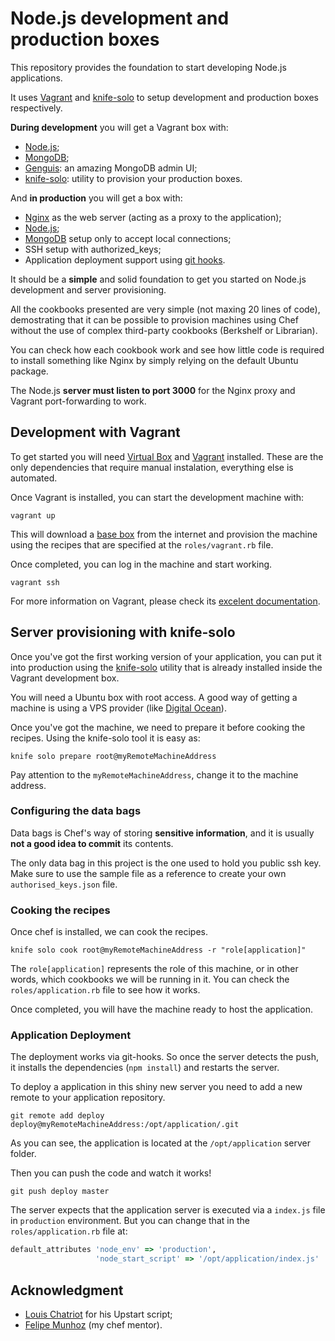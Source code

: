# Node.js development and production boxes

This repository provides the foundation to start developing Node.js applications.

It uses [Vagrant](https://www.vagrantup.com) and [knife-solo](http://matschaffer.github.io/knife-solo/) to setup development and production boxes respectively.

**During development** you will get a Vagrant box with:

 * [Node.js](http://nodejs.org);
 * [MongoDB](http://mongodb.org);
 * [Genguis](http://genghisapp.com): an amazing MongoDB admin UI;
 * [knife-solo](http://matschaffer.github.io/knife-solo/): utility to provision your production boxes.

And **in production** you will get a box with:

 * [Nginx](http://nginx.org) as the web server (acting as a proxy to the application);
 * [Node.js](http://nodejs.org);
 * [MongoDB](http://mongodb.org) setup only to accept local connections;
 * SSH setup with authorized_keys;
 * Application deployment support using [git hooks](http://git-scm.com/book/en/Customizing-Git-Git-Hooks).

It should be a **simple** and solid foundation to get you started on Node.js development and server provisioning.

All the cookbooks presented are very simple (not maxing 20 lines of code), demostrating that it can be possible to provision machines using Chef without the use of complex third-party cookbooks (Berkshelf or Librarian).

You can check how each cookbook work and see how little code is required to install something like Nginx by simply relying on the default Ubuntu package.

The Node.js **server must listen to port 3000** for the Nginx proxy and Vagrant port-forwarding to work.

## Development with Vagrant

To get started you will need [Virtual Box](https://www.virtualbox.org) and [Vagrant](https://www.vagrantup.com) installed. These are the only dependencies that require manual instalation, everything else is automated.

Once Vagrant is installed, you can start the development machine with:

```shell
vagrant up
```

This will download a [base box](https://docs.vagrantup.com/v2/boxes.html) from the internet and provision the machine using the recipes that are specified at the `roles/vagrant.rb` file.

Once completed, you can log in the machine and start working.

```shell
vagrant ssh
```

For more information on Vagrant, please check its [excelent documentation](https://docs.vagrantup.com/v2/boxes.html).

## Server provisioning with knife-solo

Once you've got the first working version of your application, you can put it into production using the [knife-solo](http://matschaffer.github.io/knife-solo/) utility that is already installed inside the Vagrant development box.

You will need a Ubuntu box with root access. A good way of getting a machine is using a VPS provider (like [Digital Ocean](https://www.digitalocean.com)).

Once you've got the machine, we need to prepare it before cooking the recipes. Using the knife-solo tool it is easy as:

```shell
knife solo prepare root@myRemoteMachineAddress
```

Pay attention to the `myRemoteMachineAddress`, change it to the machine address.

### Configuring the data bags

Data bags is Chef's way of storing **sensitive information**, and it is usually **not a good idea to commit** its contents.

The only data bag in this project is the one used to hold you public ssh key. Make sure to use the sample file as a reference to create your own `authorised_keys.json` file.

### Cooking the recipes

Once chef is installed, we can cook the recipes.

```shell
knife solo cook root@myRemoteMachineAddress -r "role[application]"
```

The `role[application]` represents the role of this machine, or in other words, which cookbooks we will be running in it. You can check the `roles/application.rb` file to see how it works.

Once completed, you will have the machine ready to host the application.

### Application Deployment

The deployment works via git-hooks. So once the server detects the push, it installs the dependencies (`npm install`) and restarts the server.

To deploy a application in this shiny new server you need to add a new remote to your application repository.

```shell
git remote add deploy deploy@myRemoteMachineAddress:/opt/application/.git
```

As you can see, the application is located at the `/opt/application` server folder.

Then you can push the code and watch it works!

```shell
git push deploy master
```

The server expects that the application server is executed via a `index.js` file in `production` environment. But you can change that in the `roles/application.rb` file at:

```ruby
default_attributes 'node_env' => 'production',
                   'node_start_script' => '/opt/application/index.js'
```

##  Acknowledgment

* [Louis Chatriot](https://github.com/louischatriot) for his Upstart script;
* [Felipe Munhoz](https://github.com/fnmunhoz) (my chef mentor).
